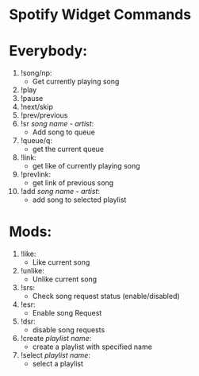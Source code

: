 # Spotify Widget Commands

# Everybody:
1. !song/np:
   - Get currently playing song
2. !play
3. !pause
4. !next/skip
5. !prev/previous
6. !sr *song name* - *artist*:
   - Add song to queue
7. !queue/q:
   - get the current queue
8. !link:
   - get like of currently playing song
9. !prevlink:
    - get link of previous song
10. !add *song name* - *artist*:
    - add song to selected playlist

# Mods:
1. !like:
   - Like current song
2. !unlike:
   - Unlike current song
3. !srs:
   - Check song request status (enable/disabled)
4. !esr:
   - Enable song Request
5. !dsr:
   - disable song requests
6. !create *playlist name*:
   - create a playlist with specified name
7. !select *playlist name*:
   - select a playlist
